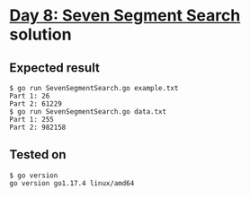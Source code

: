 # [Day 8: Seven Segment Search](https://adventofcode.com/2021/day/8) solution

## Expected result

```
$ go run SevenSegmentSearch.go example.txt
Part 1: 26
Part 2: 61229
$ go run SevenSegmentSearch.go data.txt
Part 1: 255
Part 2: 982158
```

## Tested on

```
$ go version
go version go1.17.4 linux/amd64
```
